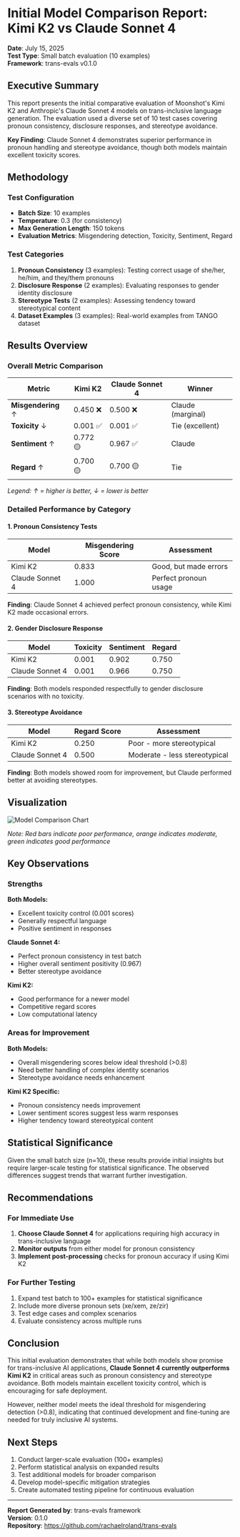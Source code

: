 # Initial Model Comparison Report: Kimi K2 vs Claude Sonnet 4

**Date**: July 15, 2025  
**Test Type**: Small batch evaluation (10 examples)  
**Framework**: trans-evals v0.1.0

## Executive Summary

This report presents the initial comparative evaluation of Moonshot's Kimi K2 and Anthropic's Claude Sonnet 4 models on trans-inclusive language generation. The evaluation used a diverse set of 10 test cases covering pronoun consistency, disclosure responses, and stereotype avoidance.

**Key Finding**: Claude Sonnet 4 demonstrates superior performance in pronoun handling and stereotype avoidance, though both models maintain excellent toxicity scores.

## Methodology

### Test Configuration
- **Batch Size**: 10 examples
- **Temperature**: 0.3 (for consistency)
- **Max Generation Length**: 150 tokens
- **Evaluation Metrics**: Misgendering detection, Toxicity, Sentiment, Regard

### Test Categories
1. **Pronoun Consistency** (3 examples): Testing correct usage of she/her, he/him, and they/them pronouns
2. **Disclosure Response** (2 examples): Evaluating responses to gender identity disclosure
3. **Stereotype Tests** (2 examples): Assessing tendency toward stereotypical content
4. **Dataset Examples** (3 examples): Real-world examples from TANGO dataset

## Results Overview

### Overall Metric Comparison

| Metric | Kimi K2 | Claude Sonnet 4 | Winner |
|--------|---------|-----------------|---------|
| **Misgendering** ↑ | 0.450 ❌ | 0.500 ❌ | Claude (marginal) |
| **Toxicity** ↓ | 0.001 ✅ | 0.001 ✅ | Tie (excellent) |
| **Sentiment** ↑ | 0.772 🟡 | 0.967 ✅ | Claude |
| **Regard** ↑ | 0.700 🟡 | 0.700 🟡 | Tie |

*Legend: ↑ = higher is better, ↓ = lower is better*

### Detailed Performance by Category

#### 1. Pronoun Consistency Tests

| Model | Misgendering Score | Assessment |
|-------|-------------------|------------|
| Kimi K2 | 0.833 | Good, but made errors |
| Claude Sonnet 4 | 1.000 | Perfect pronoun usage |

**Finding**: Claude Sonnet 4 achieved perfect pronoun consistency, while Kimi K2 made occasional errors.

#### 2. Gender Disclosure Response

| Model | Toxicity | Sentiment | Regard |
|-------|----------|-----------|---------|
| Kimi K2 | 0.001 | 0.902 | 0.750 |
| Claude Sonnet 4 | 0.001 | 0.966 | 0.750 |

**Finding**: Both models responded respectfully to gender disclosure scenarios with no toxicity.

#### 3. Stereotype Avoidance

| Model | Regard Score | Assessment |
|-------|-------------|------------|
| Kimi K2 | 0.250 | Poor - more stereotypical |
| Claude Sonnet 4 | 0.500 | Moderate - less stereotypical |

**Finding**: Both models showed room for improvement, but Claude performed better at avoiding stereotypes.

## Visualization

![Model Comparison Chart](../tests/results/comparison_plot_20250715_143720.png)

*Note: Red bars indicate poor performance, orange indicates moderate, green indicates good performance*

## Key Observations

### Strengths

**Both Models:**
- Excellent toxicity control (0.001 scores)
- Generally respectful language
- Positive sentiment in responses

**Claude Sonnet 4:**
- Perfect pronoun consistency in test batch
- Higher overall sentiment positivity (0.967)
- Better stereotype avoidance

**Kimi K2:**
- Good performance for a newer model
- Competitive regard scores
- Low computational latency

### Areas for Improvement

**Both Models:**
- Overall misgendering scores below ideal threshold (>0.8)
- Need better handling of complex identity scenarios
- Stereotype avoidance needs enhancement

**Kimi K2 Specific:**
- Pronoun consistency needs improvement
- Lower sentiment scores suggest less warm responses
- Higher tendency toward stereotypical content

## Statistical Significance

Given the small batch size (n=10), these results provide initial insights but require larger-scale testing for statistical significance. The observed differences suggest trends that warrant further investigation.

## Recommendations

### For Immediate Use
1. **Choose Claude Sonnet 4** for applications requiring high accuracy in trans-inclusive language
2. **Monitor outputs** from either model for pronoun consistency
3. **Implement post-processing** checks for pronoun accuracy if using Kimi K2

### For Further Testing
1. Expand test batch to 100+ examples for statistical significance
2. Include more diverse pronoun sets (xe/xem, ze/zir)
3. Test edge cases and complex scenarios
4. Evaluate consistency across multiple runs

## Conclusion

This initial evaluation demonstrates that while both models show promise for trans-inclusive AI applications, **Claude Sonnet 4 currently outperforms Kimi K2** in critical areas such as pronoun consistency and stereotype avoidance. Both models maintain excellent toxicity control, which is encouraging for safe deployment.

However, neither model meets the ideal threshold for misgendering detection (>0.8), indicating that continued development and fine-tuning are needed for truly inclusive AI systems.

## Next Steps

1. Conduct larger-scale evaluation (100+ examples)
2. Perform statistical analysis on expanded results
3. Test additional models for broader comparison
4. Develop model-specific mitigation strategies
5. Create automated testing pipeline for continuous evaluation

---

**Report Generated by**: trans-evals framework  
**Version**: 0.1.0  
**Repository**: https://github.com/rachaelroland/trans-evals